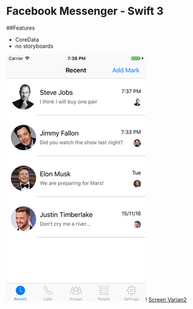 Facebook Messenger - Swift 3
============

##Features
- CoreData
- no storyboards

![Screen Varian1](https://github.com/changer6360/Facebook-Messenger-Clone/blob/master/screenshots/main.png)!  [Screen Varian2](https://github.com/changer6360/Facebook-Messenger-Clone/blob/master/screenshots/main2.png)
